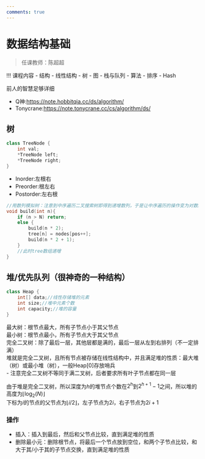 ```yaml
---
comments: true
---
```


# 数据结构基础

> 任课教师：陈超超

!!! 课程内容
    - 结构
      - 线性结构
      - 树
      - 图
      - 栈与队列
    - 算法
      - 排序
      - Hash 

前人的智慧足够详细

- Q神:https://note.hobbitqia.cc/ds/algorithm/  
- Tonycrane:https://note.tonycrane.cc/cs/algorithm/ds/  

## 树
```C++
class TreeNode {
    int val;
    *TreeNode left;
    *TreeNode right;
}
```
- Inorder:左根右
- Preorder:根左右
- Postorder:左右根

```C
//用数列模拟树：注意到中序遍历二叉搜索树即得到递增数列，于是让中序遍历的操作变为对数组赋值
void build(int n){
    if (n > N) return;
    else {
        build(n * 2);
        tree[n] = nodes[pos++];
        build(n * 2 + 1);
    }
    //此时tree数组递增
}
```

## 堆/优先队列（很神奇的一种结构）
```C++
class Heap {
    int[] data;//线性存储堆的元素
    int size;//堆中元素个数
    int capacity;//堆的容量
}
```
最大树：根节点最大，所有子节点小于其父节点  
最小树：根节点最小，所有子节点大于其父节点  
完全二叉树：除了最后一层，其他层都是满的，最后一层从左到右排列（不一定排满）  
堆就是完全二叉树，且所有节点被存储在线性结构中，并且满足堆的性质：最大堆（树）或最小堆（树），一般Heap[0]存放哨兵  
    - 注意完全二叉树不等同于满二叉树，后者要求所有叶子节点都在同一层

由于堆是完全二叉树，所以深度为$h$的堆节点个数在$2^h$到$2^{h+1}-1$之间，所以堆的高度为$\lfloor \log_2(N) \rfloor$  
下标为$i$的节点的父节点为$\lfloor i/2 \rfloor$，左子节点为$2i$，右子节点为$2i+1$

### 操作
- 插入：插入到最后，然后和父节点比较，直到满足堆的性质
- 删除最小元：删除根节点，将最后一个节点放到空位，和两个子节点比较，和大于其/小于其的子节点交换，直到满足堆的性质